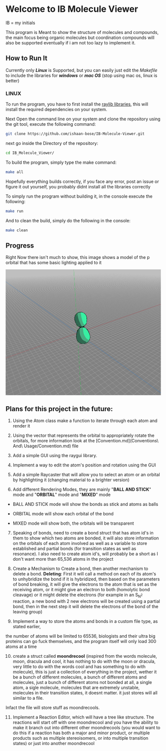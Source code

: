 
#  Welcome to IB Molecule Viewer

  

IB = my initials

  

This program is Meant to show the structure of molecules and compounds, the main focus being organic molecules but coordination compounds will also be supported eventually if i am not too lazy to implement it.

  

##  How to Run It

  

Currently only ***Linux*** is Supported, but you can easily just edit the *Makefile* to include the libraries for ***windows*** or ***mac OS*** (stop using mac os, linux is better)

### LINUX
To run the program, you have to first install the [raylib libraries](https://github.com/raysan5/raylib/wiki/Working-on-GNU-Linux), this will install the required dependencies on your system.

Next Open the command line on your system and clone the repository using the git tool, execute the following command:
```bash
git clone https://github.com/ishaan-bose/IB-Molecule-Viewer.git
```
next go inside the Directory of the repository:
```bash
cd IB_Molecule_Viewer/
```

To build the program, simply type the make command:
```bash
make all
```

Hopefully everything builds correctly, if you face any error, post an issue or figure it out yourself, you probably didnt install all the libraries correctly

To simply run the program without building it, in the console execute the following:
```bash
make run
```

And to clean the build, simply do the following in the console:
```bash
make clean
```

  
  

##  Progress

  

Right Now there isn't much to show, this image shows a model of the p orbital that has some basic lighting applied to it

  

![Image Not Loading](./P_Orbital_Cell_Shading.png)

  

##  Plans for this project in the future:


1.  Using the Atom class make a function to iterate through each atom and render it

2.  Using the vector that represents the orbital to appropriately rotate the orbitals, for more information look at the [Convention.md](Conventions\ And\ Usage/Convention.md) file

3.  Add a simple GUI using the raygui library.

4.  Implement a way to edit the atom's position and rotation using the GUI

5.  Add a simple Raycaster that will allow you to select an atom or an orbital by highlighting it (changing material to a brighter version)

6.  Add different Rendering Modes, they are mainly "**BALL AND STICK**" mode and "**ORBITAL**" mode and "**MIXED**" mode

*  BALL AND STICK mode will show the bonds as stick and atoms as balls

*  ORBITAL mode will show each orbital of the bond

*  MIXED mode will show both, the orbitals will be transparent

7.  Speaking of bonds, need to create a bond struct that has atom id's in them to show which two atoms are bonded, it will also store information on the orbitals of each atom involved as well as a variable to store established and partial bonds (for transition states as well as resonance). I also need to create atom id's, will probably be a short as I don't want more than 65,536 atoms in the project

8.  Create a Mechanism to Create a bond, then another mechanism to delete a bond. **Deleting**: First it will call a method on each of its atom's to unhybridize the bond if it is hybridized, then based on the parameters of bond breaking, it will give the electrons to the atom that is set as the receiving atom, or it might give an electron to both (homolytic bond cleavage) or it might delete the electrons (for example in an S<sub>N<sup>2</sup></sub> reaction, a new bond with 2 new electrons will be created using a partial bond, then in the next step it will delete the electrons of the bond of the leaving group)

9.  Implement a way to store the atoms and bonds in a custom file type, as stated earlier,

the number of atoms will be limited to 65536, biologists and their ultra big proteins can go fuck themselves, and the program itself will only load 300 atoms at a time

10.  create a struct called **moondrecool** (inspired from the words molecule, moon, dracula and cool, it has nothing to do with the moon or dracula, very little to do with the words cool and has something to do with molecule), this is just a collection of everything in the project, wether it be a bunch of different molecules, a bunch of different atoms and molecules, just a bunch of different atoms not bonded at all, a single atom, a sigle molecule, molecules that are extremely unstable, molecules in their transition states, it doesnt matter. it just stores will all similar to a file.

Infact the file will store stuff as moondrecools.

11.  Implement a Reaction Editor, which will have a tree like structure. The reactions will start off with one moondrecool and you have the ability to make it branch out into different other moondrecools (you would want to do this if a reaction has both a major and minor product, or multiple products such as multiple stereoisomers, or into multiple transition states) or just into another moondrecool